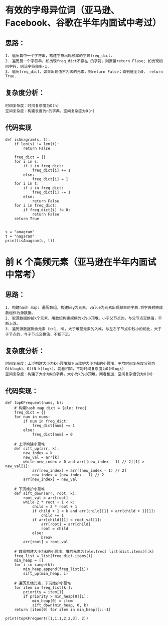
# 有效的字母异位词（亚马逊、Facebook、谷歌在半年内面试中考过）
## 思路：
    1. 遍历其中一个字符串，构建字符出现频率的字典freq_dict.
    2. 遍历另一个字符串，如出现freq_dict不存在 的字符，则直接return Flase; 如出现相同字符，则该字符频率-1.
    3. 遍历freq_dict，如果出现值不为零的元素，则return False；直到值全为0， return True.
## 复杂度分析：
    时间复杂度：时间复杂度为O(n)
    空间复杂度：构建长度为n的字典，空间复杂度为O(n)
## 代码实现
```
def isAnagram(s, t):
    if len(s) != len(t):
        return False

    freq_dict = {}
    for i in s:
        if i in freq_dict:
            freq_dict[i] += 1
        else:
            freq_dict[i] = 1
    for i in t:
        if i in freq_dict:
            freq_dict[i] -= 1
        else:
            return False
    for i in freq_dict:
        if freq_dict[i] != 0:
            return False
    return True


s = "anagram"
t = "nagaram"
print(isAnagram(s, t))

```
   

# 前 K 个高频元素（亚马逊在半年内面试中常考）
##  思路：
    1. 构建hash map: 遍历数组，构建key为元素，value为元素出现频率的字典.将字典转换成数组作为源数据。
    2. 取源数据的前k个元素，用数组构建规模为k的小顶堆。小于父节点的，与父节点交换值，不断上浮。
    3. 遍历源数据剩余元素（k+1, N），大于堆顶元素的入堆。与左右子节点中较小的相比，大于子节点的，与子节点交换值，不断下沉。
## 复杂度分析：
    时间复杂度：上浮构建大小为k小顶堆和下沉维护大小为k的小顶堆，平均时间复杂度分别为O(klogk)、O((N-k)logk)。两者相加，平均时间复杂度为O(Nlogk)
    空间复杂度：构建了大小为N的字典，大小为k的小顶堆。两者相加，空间复杂度仍为O(N)
## 代码实现：
```
def topKFrequent(nums, k):
    # 构建hash map dict = {ele: freq}
    freq_dict = {}
    for num in nums:
        if num in freq_dict:
            freq_dict[num] += 1
        else:
            freq_dict[num] = 0

    # 上浮构建小顶堆
    def sift_up(arr, k):
        new_index = k
        new_val = arr[k]
        while new_index > 0 and arr[(new_index - 1) // 2][1] > new_val[1]:
            arr[new_index] = arr[(new_index - 1) // 2]
            new_index = (new_index - 1) // 2
        arr[new_index] = new_val

    # 下沉维护小顶堆
    def sift_down(arr, root, k):
        root_val = arr[root]
        while 2 * root + 1 < k:
            child = 2 * root + 1
            if child + 1 < k and arr[child][1] > arr[child + 1][1]:
                child += 1
            if arr[child][1] < root_val[1]:
                arr[root] = arr[child]
                root = child
            else:
                break
        arr[root] = root_val

    # 数组构建大小为k的小顶堆，堆的元素为(ele:freq) list(dict.items)[:k]
    freq_list = list(freq_dict.items())
    min_heap = []
    for i in range(k):
        min_heap.append(freq_list[i])
        sift_up(min_heap, i)

    # 遍历其他元素，下沉维护小顶堆
    for item in freq_list[k:]:
        priority = item[1]
        if priority > min_heap[0][1]:
            min_heap[0] = item
            sift_down(min_heap, 0, k)
    return [item[0] for item in min_heap][::-1]

print(topKFrequent([1,1,1,2,2,3], 2))
```